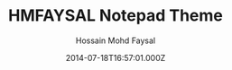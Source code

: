 ---
title: HMFAYSAL Notepad Theme
github: 'https://github.com/hmfaysal/Notepad'
demo: 'http://www.hossainmohdfaysal.com/Notepad/'
author: Hossain Mohd Faysal
ssg:
  - Jekyll
cms:
  - No Cms
date: 2014-07-18T16:57:01.000Z
github_branch: gh-pages
description: 'Notepad is a Jekyll theme which is very simple, clean and beautiful'
stale: true
---